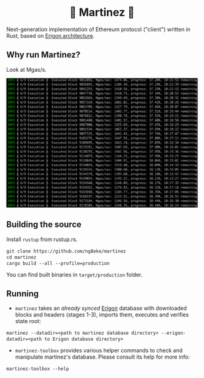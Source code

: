 # <h1 align="center"> 🧬 Martinez 🧬 </h1>

Next-generation implementation of Ethereum protocol ("client") written in Rust, based on [Erigon architecture](https://github.com/ledgerwatch/interfaces).

## Why run Martinez?

Look at Mgas/s.

![](./src/res/readme-screenshot.png)


## Building the source

Install `rustup` from rustup.rs.

```
git clone https://github.com/ng8eke/martinez
cd martinez
cargo build --all --profile=production
```

You can find built binaries in `target/production` folder.

## Running

* `martinez` takes an _already synced_ [Erigon](https://github.com/ledgerwatch/erigon) database with downloaded blocks and headers (stages 1-3), imports them, executes and verifies state root:

```
martinez --datadir=<path to martinez database directory> --erigon-datadir=<path to Erigon database directory>
```

* `martinez-toolbox` provides various helper commands to check and manipulate martinez's database. Please consult its help for more info:
```
martinez-toolbox --help
```
